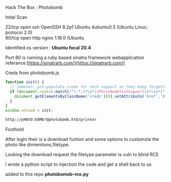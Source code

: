Hack The Box : Photobomb

Inital Scan

22/tcp open  ssh     OpenSSH 8.2p1 Ubuntu 4ubuntu0.5 (Ubuntu Linux; protocol 2.0)   
80/tcp open  http    nginx 1.18.0 (Ubuntu

Identified os version : **Ubuntu focal 20.4**

Port 80 is running a ruby based sinatra framework webapplication
referance:[https://sinatrarb.com/](https://sinatrarb.com/)

Creds from photobomb.js
```javascript
function init() {
  // Jameson: pre-populate creds for tech support as they keep forgetting them and emailing me
  if (document.cookie.match(/^(.*;)?\s*isPhotoBombTechSupport\s*=\s*[^;]+(.*)?$/)) {
    document.getElementsByClassName('creds')[0].setAttribute('href','http://pH0t0:b0Mb!@photobomb.htb/printer');
  }
}
window.onload = init;
```
```bash
http://pH0t0:b0Mb!@photobomb.htb/printer
```
Foothold

After login their is a download funtion and some options to customzie the photo
like dimientions,filetype.

Looking the download request the filetype parameter is vuln to blind RCE

I wrote a python script to injection the code and get a shell back to us

added to this repo **photobomob-rce.py**